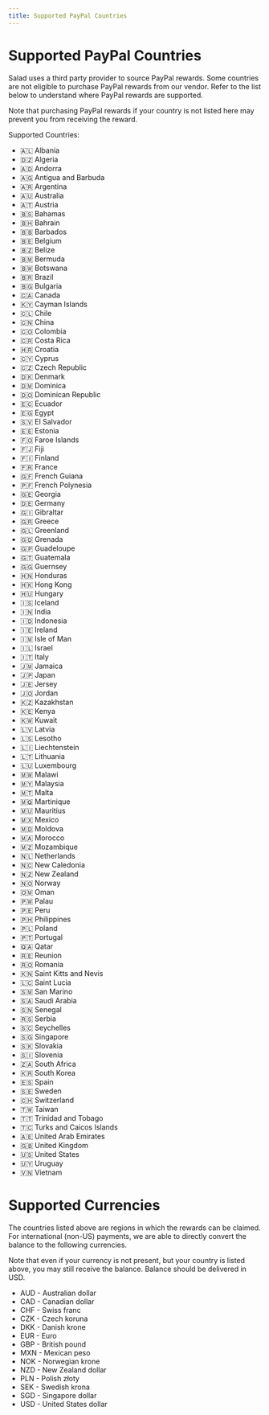 ```yaml
---
title: Supported PayPal Countries
---
```


# Supported PayPal Countries

Salad uses a third party provider to source PayPal rewards. Some countries are not eligible to purchase PayPal rewards from our vendor. Refer to the list below to understand where PayPal rewards are supported. 

Note that purchasing PayPal rewards if your country is not listed here may prevent you from receiving the reward.

Supported Countries:

- 🇦🇱 Albania
- 🇩🇿 Algeria
- 🇦🇩 Andorra
- 🇦🇬 Antigua and Barbuda
- 🇦🇷 Argentina
- 🇦🇺 Australia
- 🇦🇹 Austria
- 🇧🇸 Bahamas
- 🇧🇭 Bahrain
- 🇧🇧 Barbados
- 🇧🇪 Belgium
- 🇧🇿 Belize
- 🇧🇲 Bermuda
- 🇧🇼 Botswana
- 🇧🇷 Brazil
- 🇧🇬 Bulgaria
- 🇨🇦 Canada
- 🇰🇾 Cayman Islands
- 🇨🇱 Chile
- 🇨🇳 China
- 🇨🇴 Colombia
- 🇨🇷 Costa Rica
- 🇭🇷 Croatia
- 🇨🇾 Cyprus
- 🇨🇿 Czech Republic
- 🇩🇰 Denmark
- 🇩🇲 Dominica
- 🇩🇴 Dominican Republic
- 🇪🇨 Ecuador
- 🇪🇬 Egypt
- 🇸🇻 El Salvador
- 🇪🇪 Estonia
- 🇫🇴 Faroe Islands
- 🇫🇯 Fiji
- 🇫🇮 Finland
- 🇫🇷 France
- 🇬🇫 French Guiana
- 🇵🇫 French Polynesia
- 🇬🇪 Georgia
- 🇩🇪 Germany
- 🇬🇮 Gibraltar
- 🇬🇷 Greece
- 🇬🇱 Greenland
- 🇬🇩 Grenada
- 🇬🇵 Guadeloupe
- 🇬🇹 Guatemala
- 🇬🇬 Guernsey
- 🇭🇳 Honduras
- 🇭🇰 Hong Kong
- 🇭🇺 Hungary
- 🇮🇸 Iceland
- 🇮🇳 India
- 🇮🇩 Indonesia
- 🇮🇪 Ireland
- 🇮🇲 Isle of Man
- 🇮🇱 Israel
- 🇮🇹 Italy
- 🇯🇲 Jamaica
- 🇯🇵 Japan
- 🇯🇪 Jersey
- 🇯🇴 Jordan
- 🇰🇿 Kazakhstan
- 🇰🇪 Kenya
- 🇰🇼 Kuwait
- 🇱🇻 Latvia
- 🇱🇸 Lesotho
- 🇱🇮 Liechtenstein
- 🇱🇹 Lithuania
- 🇱🇺 Luxembourg
- 🇲🇼 Malawi
- 🇲🇾 Malaysia
- 🇲🇹 Malta
- 🇲🇶 Martinique
- 🇲🇺 Mauritius
- 🇲🇽 Mexico
- 🇲🇩 Moldova
- 🇲🇦 Morocco
- 🇲🇿 Mozambique
- 🇳🇱 Netherlands
- 🇳🇨 New Caledonia
- 🇳🇿 New Zealand
- 🇳🇴 Norway
- 🇴🇲 Oman
- 🇵🇼 Palau
- 🇵🇪 Peru
- 🇵🇭 Philippines
- 🇵🇱 Poland
- 🇵🇹 Portugal
- 🇶🇦 Qatar
- 🇷🇪 Reunion
- 🇷🇴 Romania
- 🇰🇳 Saint Kitts and Nevis
- 🇱🇨 Saint Lucia
- 🇸🇲 San Marino
- 🇸🇦 Saudi Arabia
- 🇸🇳 Senegal
- 🇷🇸 Serbia
- 🇸🇨 Seychelles
- 🇸🇬 Singapore
- 🇸🇰 Slovakia
- 🇸🇮 Slovenia
- 🇿🇦 South Africa
- 🇰🇷 South Korea
- 🇪🇸 Spain
- 🇸🇪 Sweden
- 🇨🇭 Switzerland
- 🇹🇼 Taiwan
- 🇹🇹 Trinidad and Tobago
- 🇹🇨 Turks and Caicos Islands
- 🇦🇪 United Arab Emirates
- 🇬🇧 United Kingdom
- 🇺🇸 United States
- 🇺🇾 Uruguay
- 🇻🇳 Vietnam

# Supported Currencies

The countries listed above are regions in which the rewards can be claimed. For international (non-US) payments, we are able to directly convert the balance to the following currencies.

Note that even if your currency is not present, but your country is listed above, you may still receive the balance. Balance should be delivered in USD.

- AUD - Australian dollar
- CAD - Canadian dollar
- CHF - Swiss franc
- CZK - Czech koruna
- DKK - Danish krone
- EUR - Euro
- GBP - British pound
- MXN - Mexican peso
- NOK - Norwegian krone
- NZD - New Zealand dollar
- PLN - Polish złoty
- SEK - Swedish krona
- SGD - Singapore dollar
- USD - United States dollar
